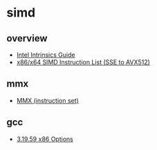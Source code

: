 # simd

## overview

- [Intel Intrinsics Guide](https://www.intel.com/content/www/us/en/docs/intrinsics-guide/index.html)
- [x86/x64 SIMD Instruction List (SSE to AVX512)](https://www.officedaytime.com/simd512e/)

## mmx

- [MMX (instruction set)](https://en.wikipedia.org/wiki/MMX_(instruction_set))

## gcc

- [3.19.59 x86 Options](https://gcc.gnu.org/onlinedocs/gcc/x86-Options.html)
